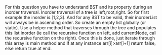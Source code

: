 For this question you have to understand BST and its property during an inorder traversal.
Inorder traversal of a tree is left,root,right. So for first example the inorder is [1,2,3]. And
for any BST to be valid, their inorderList will always be in ascending order. So create an
empty list globally (or static). Use a helper method that traverses through the tree and
populates this list inorder (ie call the recursive function on left, add currentNode, call the
recursive function on the right). Once this is done, just iterate through this array is main
method and if at any instance arr[i]>arr[i+1] return false, else return true at end.